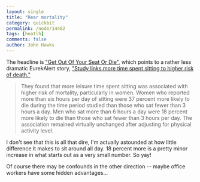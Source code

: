 ```yaml
---
layout: single 
title: "Rear mortality" 
category: quickbit
permalink: /node/14482
tags: [heatlh] 
comments: false 
author: John Hawks 
---
```


The headline is <a href="http://www.futurepundit.com/archives/007355.html">"Get Out Of Your Seat Or Die"</a>, which points to a rather less dramatic EurekAlert story,  <a href="http://www.eurekalert.org/pub_releases/2010-07/acs-slm072210.php">"Study links more time spent sitting to higher risk of death."</a> 

<blockquote> They found that more leisure time spent sitting was associated with higher risk of mortality, particularly in women. Women who reported more than six hours per day of sitting were 37 percent more likely to die during the time period studied than those who sat fewer than 3 hours a day. Men who sat more than 6 hours a day were 18 percent more likely to die than those who sat fewer than 3 hours per day. The association remained virtually unchanged after adjusting for physical activity level. </blockquote>

I don't see that this is all that dire, I'm actually astounded at how little difference it makes to sit around all day. 18 percent more is a pretty minor increase in what starts out as a very small number. So yay!

Of course there may be confounds in the other direction -- maybe office workers have some hidden advantages...


